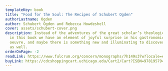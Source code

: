 ```yaml
---
templateKey: book
title: "Food for the Soul: The Recipes of Schubert Ogden"
authorLastname: Ogden
author: Schubert Ogden and Rebecca Howdeshell
cover: assets/schubert-cover.png
description: Instead of the adventures of the great scholar’s theological works,
  in this book we have an element of joyful surprise in his gastronomical
  oeuvre, and maybe there is something new and illuminating to discover in that
  as well.
orderOnPage: -2
readLink: https://www.fulcrum.org/concern/monographs/7h149s37w?locale=en
buyLink: https://cdcshoppingcart.uchicago.edu/Cart2/Cart?ISBN=9781957946023&PRESS=mpub
---
```

